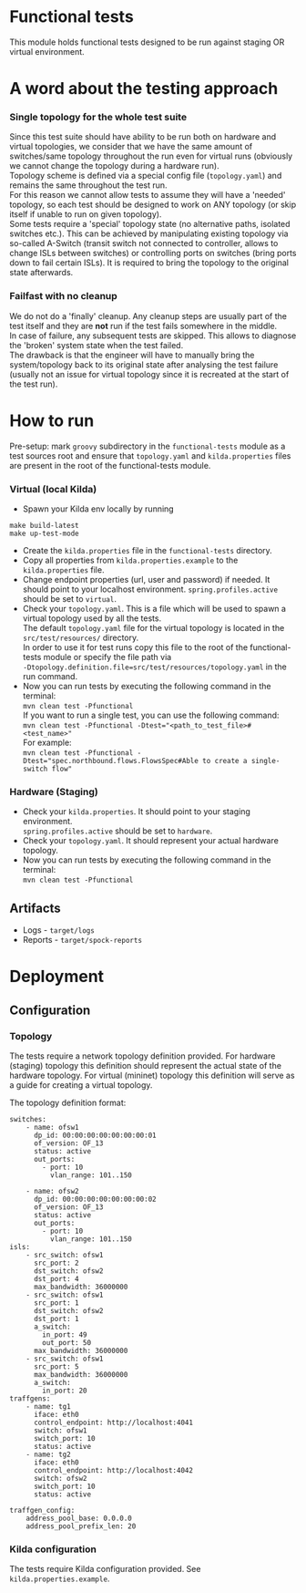 # Functional tests
This module holds functional tests designed to be run against staging OR virtual environment.


# A word about the testing approach
### Single topology for the whole test suite
Since this test suite should have ability to be run both on hardware and virtual topologies,
we consider that we have the same amount of switches/same topology throughout the run even 
for virtual runs (obviously we cannot change the topology during a hardware run).  
Topology scheme is defined via a special config file (`topology.yaml`) and remains the same throughout 
the test run.  
For this reason we cannot allow tests to assume they will have a 'needed' topology, so each
test should be designed to work on ANY topology (or skip itself if unable to run on given topology).  
Some tests require a 'special' topology state (no alternative paths, isolated switches etc.). 
This can be achieved by manipulating existing topology via so-called A-Switch (transit switch not 
connected to controller, allows to change ISLs between switches) or controlling ports on 
switches (bring ports down to fail certain ISLs). 
It is required to bring the topology to the original state afterwards.

### Failfast with no cleanup
We do not do a 'finally' cleanup. Any cleanup steps are usually part of the test itself and they 
are **not** run if the test fails somewhere in the middle.  
In case of failure, any subsequent tests are skipped. This allows to diagnose the 'broken' system state when the test failed.  
The drawback is that the engineer will have to manually bring the system/topology back to its original
state after analysing the test failure (usually not an issue for virtual topology since it is 
recreated at the start of the test run).


# How to run 
Pre-setup: mark `groovy` subdirectory in the `functional-tests` module as a test sources root and ensure that `topology.yaml` and
`kilda.properties` files are present in the root of the functional-tests module.

### Virtual (local Kilda)
- Spawn your Kilda env locally by running
```
make build-latest 
make up-test-mode
```
- Create the `kilda.properties` file in the `functional-tests` directory.
- Copy all properties from `kilda.properties.example` to the `kilda.properties` file.
- Change endpoint properties (url, user and password) if needed. It should point
to your localhost environment. `spring.profiles.active` should be set to `virtual`.
- Check your `topology.yaml`. This is a file which will be used to spawn a virtual
topology used by all the tests.  
The default `topology.yaml` file for the virtual topology is located in the `src/test/resources/` directory.  
In order to use it for test runs copy this file to the root of the functional-tests module or specify the file path via  
`-Dtopology.definition.file=src/test/resources/topology.yaml` in the run command.
- Now you can run tests by executing the following command in the terminal:  
`mvn clean test -Pfunctional`  
If you want to run a single test, you can use the following command:  
`mvn clean test -Pfunctional -Dtest="<path_to_test_file>#<test_name>"`  
For example:  
`mvn clean test -Pfunctional -Dtest="spec.northbound.flows.FlowsSpec#Able to create a single-switch flow"`

### Hardware (Staging)
- Check your `kilda.properties`. It should point to your staging environment.  
`spring.profiles.active` should be set to `hardware`.
- Check your `topology.yaml`. It should represent your actual hardware topology.
- Now you can run tests by executing the following command in the terminal:  
`mvn clean test -Pfunctional`

## Artifacts
* Logs - ```target/logs```
* Reports - ```target/spock-reports```


# Deployment
## Configuration
### Topology
The tests require a network topology definition provided.
For hardware (staging) topology this definition should represent the actual state of the hardware topology.
For virtual (mininet) topology this definition will serve as a guide for creating a virtual topology.

The topology definition format:
```
switches:
    - name: ofsw1
      dp_id: 00:00:00:00:00:00:00:01
      of_version: OF_13
      status: active
      out_ports:
        - port: 10
          vlan_range: 101..150

    - name: ofsw2
      dp_id: 00:00:00:00:00:00:00:02
      of_version: OF_13
      status: active
      out_ports:
        - port: 10
          vlan_range: 101..150
isls:
    - src_switch: ofsw1
      src_port: 2
      dst_switch: ofsw2
      dst_port: 4
      max_bandwidth: 36000000
    - src_switch: ofsw1
      src_port: 1
      dst_switch: ofsw2
      dst_port: 1
      a_switch:
        in_port: 49
        out_port: 50
      max_bandwidth: 36000000
    - src_switch: ofsw1
      src_port: 5
      max_bandwidth: 36000000
      a_switch:
        in_port: 20
traffgens:
    - name: tg1
      iface: eth0
      control_endpoint: http://localhost:4041
      switch: ofsw1
      switch_port: 10
      status: active
    - name: tg2
      iface: eth0
      control_endpoint: http://localhost:4042
      switch: ofsw2
      switch_port: 10
      status: active

traffgen_config:
    address_pool_base: 0.0.0.0
    address_pool_prefix_len: 20
```

### Kilda configuration
The tests require Kilda configuration provided. See `kilda.properties.example`.

